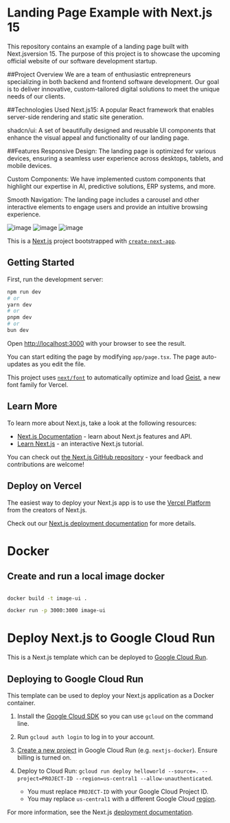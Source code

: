 # Landing Page Example with Next.js 15

This repository contains an example of a landing page built with Next.jsversion 15. The purpose of this project is to showcase the upcoming official website of our software development startup.

##Project Overview
We are a team of enthusiastic entrepreneurs specializing in both backend and frontend software development. Our goal is to deliver innovative, custom-tailored digital solutions to meet the unique needs of our clients.

##Technologies Used
Next.js15: A popular React framework that enables server-side rendering and static site generation.

shadcn/ui: A set of beautifully designed and reusable UI components that enhance the visual appeal and functionality of our landing page.

##Features
Responsive Design: The landing page is optimized for various devices, ensuring a seamless user experience across desktops, tablets, and mobile devices.

Custom Components: We have implemented custom components that highlight our expertise in AI, predictive solutions, ERP systems, and more.

Smooth Navigation: The landing page includes a carousel and other interactive elements to engage users and provide an intuitive browsing experience.

![image](https://github.com/user-attachments/assets/1b909942-9b59-4c85-8ce6-be0ca742a0c1)
![image](https://github.com/user-attachments/assets/9548653f-c4d4-437a-8efa-32e6b2f1d7ad)
![image](https://github.com/user-attachments/assets/3b28cf56-7f13-47b5-9d31-6d2bd39829d6)


This is a [Next.js](https://nextjs.org) project bootstrapped with [`create-next-app`](https://nextjs.org/docs/app/api-reference/cli/create-next-app).

## Getting Started

First, run the development server:

```bash
npm run dev
# or
yarn dev
# or
pnpm dev
# or
bun dev
```

Open [http://localhost:3000](http://localhost:3000) with your browser to see the result.

You can start editing the page by modifying `app/page.tsx`. The page auto-updates as you edit the file.

This project uses [`next/font`](https://nextjs.org/docs/app/building-your-application/optimizing/fonts) to automatically optimize and load [Geist](https://vercel.com/font), a new font family for Vercel.

## Learn More

To learn more about Next.js, take a look at the following resources:

- [Next.js Documentation](https://nextjs.org/docs) - learn about Next.js features and API.
- [Learn Next.js](https://nextjs.org/learn) - an interactive Next.js tutorial.

You can check out [the Next.js GitHub repository](https://github.com/vercel/next.js) - your feedback and contributions are welcome!

## Deploy on Vercel

The easiest way to deploy your Next.js app is to use the [Vercel Platform](https://vercel.com/new?utm_medium=default-template&filter=next.js&utm_source=create-next-app&utm_campaign=create-next-app-readme) from the creators of Next.js.

Check out our [Next.js deployment documentation](https://nextjs.org/docs/app/building-your-application/deploying) for more details.



# Docker

## Create and run a local image docker

```bash

docker build -t image-ui .

docker run -p 3000:3000 image-ui

```

# Deploy Next.js to Google Cloud Run

This is a Next.js template which can be deployed to [Google Cloud Run](https://cloud.google.com/run/docs).

## Deploying to Google Cloud Run

This template can be used to deploy your Next.js application as a Docker container.

1. Install the [Google Cloud SDK](https://cloud.google.com/sdk/docs/install) so you can use `gcloud` on the command line.
1. Run `gcloud auth login` to log in to your account.
1. [Create a new project](https://cloud.google.com/run/docs/quickstarts/build-and-deploy) in Google Cloud Run (e.g. `nextjs-docker`). Ensure billing is turned on.
1. Deploy to Cloud Run: `gcloud run deploy helloworld --source=. --project=PROJECT-ID --region=us-central1 --allow-unauthenticated`.

   - You must replace `PROJECT-ID` with your Google Cloud Project ID.
   - You may replace `us-central1` with a different Google Cloud [region](https://cloud.google.com/run/docs/locations).

For more information, see the Next.js [deployment documentation](https://nextjs.org/docs/app/building-your-application/deploying#self-hosting).
